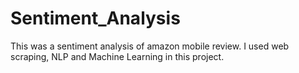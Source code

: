 # Sentiment_Analysis
This was a sentiment analysis of amazon mobile review. I used web scraping, NLP and Machine Learning in this project.
